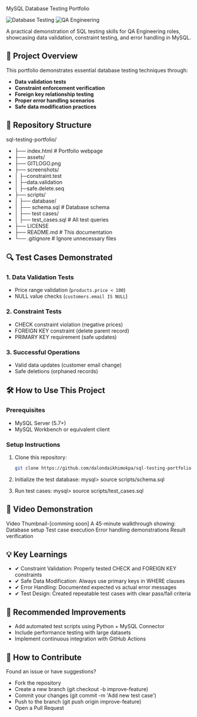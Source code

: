  MySQL Database Testing Portfolio

![Database Testing](https://img.shields.io/badge/Testing-MySQL-blue)
![QA Engineering](https://img.shields.io/badge/Role-QA%20Engineer-success)

A practical demonstration of SQL testing skills for QA Engineering roles, showcasing data validation, constraint testing, and error handling in MySQL.

## 🎯 Project Overview

This portfolio demonstrates essential database testing techniques through:
- **Data validation tests**
- **Constraint enforcement verification**
- **Foreign key relationship testing**
- **Proper error handling scenarios**
- **Safe data modification practices**

## 📂 Repository Structure
sql-testing-portfolio/
- ├── index.html # Portfolio webpage
- ├── assets/
- ├── GITLOGO.png
- ├── screenshots/
- │ ├─constraint.test
- │ ├─data.validation
- │ ├─safe.delete.seq
- ├── scripts/
- │ ├── database/
- │ ├── schema.sql # Database schema
- │ ├── test cases/
- │ ├── test_cases.sql # All test queries
- ├── LICENSE
- ├── README.md # This documentation
- └── .gitignore # Ignore unnecessary files


## 🔍 Test Cases Demonstrated

### 1. Data Validation Tests
- Price range validation (`products.price < 100`)
- NULL value checks (`customers.email IS NULL`)

### 2. Constraint Tests
- CHECK constraint violation (negative prices)
- FOREIGN KEY constraint (delete parent record)
- PRIMARY KEY requirement (safe updates)

### 3. Successful Operations
- Valid data updates (customer email change)
- Safe deletions (orphaned records)

## 🛠️ How to Use This Project

### Prerequisites
- MySQL Server (5.7+)
- MySQL Workbench or equivalent client

### Setup Instructions
1. Clone this repository:
   ```bash
   git clone https://github.com/dalondaikhimokpa/sql-testing-portfolio.git   
2. Initialize the test database:
mysql> source scripts/schema.sql

3. Run test cases:
mysql> source scripts/test_cases.sql  

## 🎥 Video Demonstration
Video Thumbnail-[comming soon]
A 45-minute walkthrough showing:
Database setup
Test case execution
Error handling demonstrations
Result verification

## 💡 Key Learnings
- ✔ Constraint Validation: Properly tested CHECK and FOREIGN KEY constraints
- ✔ Safe Data Modification: Always use primary keys in WHERE clauses
- ✔ Error Handling: Documented expected vs actual error messages
- ✔ Test Design: Created repeatable test cases with clear pass/fail criteria

## 📝 Recommended Improvements
- Add automated test scripts using Python + MySQL Connector
- Include performance testing with large datasets
- Implement continuous integration with GitHub Actions

## 🤝 How to Contribute
Found an issue or have suggestions?

- Fork the repository
- Create a new branch (git checkout -b improve-feature)
- Commit your changes (git commit -m 'Add new test case')
- Push to the branch (git push origin improve-feature)
- Open a Pull Request


                                    
